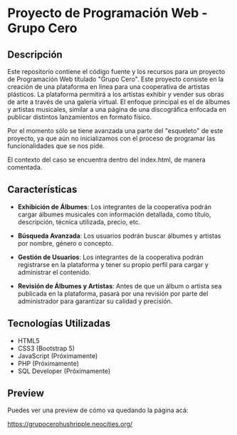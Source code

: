 # Proyecto de Programación Web - Grupo Cero

## Descripción

  Este repositorio contiene el código fuente y los recursos para un proyecto de Programación Web títulado "Grupo Cero". Este proyecto consiste en la creación de una plataforma en línea para una cooperativa de artistas plásticos. La plataforma permitirá a los artistas exhibir y vender sus obras de arte a través de una galería virtual. El enfoque principal es el de álbumes y artistas musicales, similar a una página de una discográfica enfocada en publicar distintos lanzamientos en formato físico.

  Por el momento sólo se tiene avanzada una parte del "esqueleto" de este proyecto, ya que aún no inicializamos con el proceso de programar las funcionalidades que se nos pide. 

  El contexto del caso se encuentra dentro del index.html, de manera comentada.

## Características

- **Exhibición de Álbumes**: Los integrantes de la cooperativa podrán cargar álbumes musicales con información detallada, como título, descripción, técnica utilizada, precio, etc.

- **Búsqueda Avanzada**: Los usuarios podrán buscar álbumes y artistas por nombre, género o concepto.

- **Gestión de Usuarios**: Los integrantes de la cooperativa podrán registrarse en la plataforma y tener su propio perfil para cargar y administrar el contenido.

- **Revisión de Álbumes y Artistas**: Antes de que un álbum o artista sea publicada en la plataforma, pasará por una revisión por parte del administrador para garantizar su calidad y precisión.

## Tecnologías Utilizadas

- HTML5
- CSS3 (Bootstrap 5)
- JavaScript (Próximamente)
- PHP (Próximamente)
- SQL Developer (Próximamente)

## Preview

Puedes ver una preview de cómo va quedando la página acá:

https://grupocerohushripple.neocities.org/